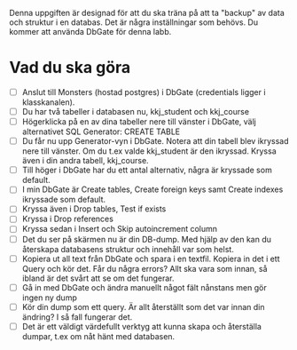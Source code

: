 Denna uppgiften är designad för att du ska träna på att ta "backup" av data och struktur i en databas. Det är några inställningar som behövs. Du kommer att använda DbGate för denna labb.

# Vad du ska göra

- [ ]  Anslut till Monsters (hostad postgres) i DbGate (credentials ligger i klasskanalen). 
- [ ]  Du har två tabeller i databasen nu, kkj_student och kkj_course
- [ ]  Högerklicka på en av dina tabeller nere till vänster i DbGate, välj alternativet SQL Generator: CREATE TABLE
- [ ]  Du får nu upp Generator-vyn i DbGate. Notera att din tabell blev ikryssad nere till vänster. Om du t.ex valde kkj_student är den ikryssad. Kryssa även i din andra tabell, kkj_course.
- [ ]  Till höger i DbGate har du ett antal alternativ, några är kryssade som default. 
- [ ]  I min DbGate är Create tables, Create foreign keys samt Create indexes ikryssade som default.
- [ ]  Kryssa även i Drop tables, Test if exists
- [ ]  Kryssa i Drop references
- [ ]  Kryssa sedan i Insert och Skip autoincrement column
- [ ]  Det du ser på skärmen nu är din DB-dump. Med hjälp av den kan du återskapa databasens struktur och innehåll var som helst.
- [ ]  Kopiera ut all text från DbGate och spara i en textfil. Kopiera in det i ett Query och kör det. Får du några errors? Allt ska vara som innan, så ibland är det svårt att se om det fungerar.
- [ ]  Gå in med DbGate och ändra manuellt något fält nånstans men gör ingen ny dump
- [ ]  Kör din dump som ett query. Är allt återställt som det var innan din ändring? I så fall fungerar det.
- [ ]  Det är ett väldigt värdefullt verktyg att kunna skapa och återställa dumpar, t.ex om nåt hänt med databasen.
